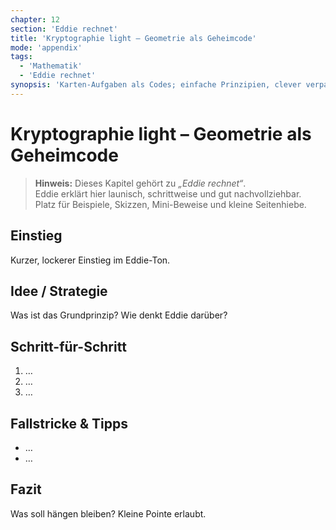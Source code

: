 ```yaml
---
chapter: 12
section: 'Eddie rechnet'
title: 'Kryptographie light – Geometrie als Geheimcode'
mode: 'appendix'
tags:
  - 'Mathematik'
  - 'Eddie rechnet'
synopsis: 'Karten-Aufgaben als Codes; einfache Prinzipien, clever verpackt.'
---
```


# Kryptographie light – Geometrie als Geheimcode

> **Hinweis:** Dieses Kapitel gehört zu *„Eddie rechnet“*.  
> Eddie erklärt hier launisch, schrittweise und gut nachvollziehbar.  
> Platz für Beispiele, Skizzen, Mini-Beweise und kleine Seitenhiebe.

## Einstieg
Kurzer, lockerer Einstieg im Eddie-Ton.

## Idee / Strategie
Was ist das Grundprinzip? Wie denkt Eddie darüber?

## Schritt-für-Schritt
1. …
2. …
3. …

## Fallstricke & Tipps
- …
- …

## Fazit
Was soll hängen bleiben? Kleine Pointe erlaubt.
